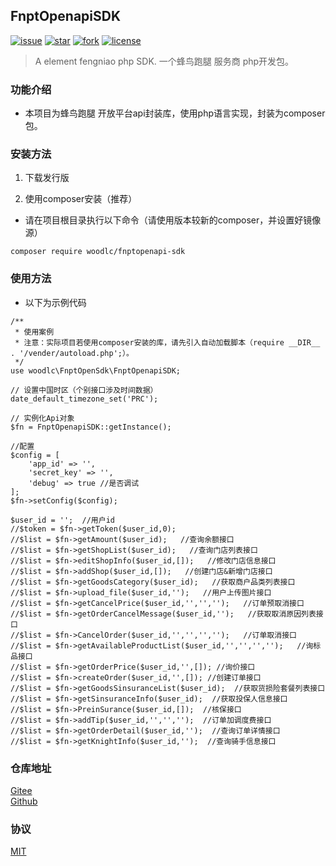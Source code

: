 ## FnptOpenapiSDK
[![issue](https://img.shields.io/github/issues/woodlc/FnptOpenapiSDK.svg)](https://github.com/woodlc/FnptOpenapiSDK/issues)
[![star](https://img.shields.io/github/stars/woodlc/FnptOpenapiSDK.svg)](https://github.com/woodlc/FnptOpenapiSDK)
[![fork](https://img.shields.io/github/forks/woodlc/FnptOpenapiSDK.svg)](https://github.com/woodlc/FnptOpenapiSDK)
[![license](https://img.shields.io/github/license/woodlc/FnptOpenapiSDK.svg)](https://github.com/woodlc/FnptOpenapiSDK/issues/blob/master/LICENSE)

> A element fengniao php SDK. 一个蜂鸟跑腿 服务商 php开发包。

### 功能介绍

* 本项目为蜂鸟跑腿 开放平台api封装库，使用php语言实现，封装为composer包。

### 安装方法

1. 下载发行版

2. 使用composer安装（推荐）
* 请在项目根目录执行以下命令（请使用版本较新的composer，并设置好镜像源）

```
composer require woodlc/fnptopenapi-sdk
```


### 使用方法

* 以下为示例代码
```
/**
 * 使用案例
 * 注意：实际项目若使用composer安装的库，请先引入自动加载脚本（require __DIR__ . '/vender/autoload.php';）。
 */
use woodlc\FnptOpenSdk\FnptOpenapiSDK;

// 设置中国时区（个别接口涉及时间数据）
date_default_timezone_set('PRC');

// 实例化Api对象
$fn = FnptOpenapiSDK::getInstance();

//配置
$config = [
    'app_id' => '',
    'secret_key' => '',
    'debug' => true //是否调试
];
$fn->setConfig($config);

$user_id = '';  //用户id
//$token = $fn->getToken($user_id,0);
//$list = $fn->getAmount($user_id);   //查询余额接口
//$list = $fn->getShopList($user_id);   //查询门店列表接口
//$list = $fn->editShopInfo($user_id,[]);   //修改门店信息接口
//$list = $fn->addShop($user_id,[]);   //创建门店&新增门店接口
//$list = $fn->getGoodsCategory($user_id);   //获取商户品类列表接口
//$list = $fn->upload_file($user_id,'');   //用户上传图片接口
//$list = $fn->getCancelPrice($user_id,'','','');   //订单预取消接口
//$list = $fn->getOrderCancelMessage($user_id,'');   //获取取消原因列表接口
//$list = $fn->CancelOrder($user_id,'','','','');   //订单取消接口
//$list = $fn->getAvailableProductList($user_id,'','','','');   //询标品接口
//$list = $fn->getOrderPrice($user_id,'',[]); //询价接口
//$list = $fn->createOrder($user_id,'',[]); //创建订单接口
//$list = $fn->getGoodsSinsuranceList($user_id);  //获取货损险套餐列表接口
//$list = $fn->getSinsuranceInfo($user_id);  //获取投保人信息接口
//$list = $fn->PreinSurance($user_id,[]);  //核保接口
//$list = $fn->addTip($user_id,'','','');  //订单加调度费接口
//$list = $fn->getOrderDetail($user_id,'');  //查询订单详情接口
//$list = $fn->getKnightInfo($user_id,'');  //查询骑手信息接口

```

### 仓库地址

[Gitee](https://gitee.com/373845395/fnptopenapi-sdk.git)<br>
[Github](https://github.com/woodlc/FnptOpenapiSDK "FnptOpenapiSDK")<br>

### 协议

[MIT](https://github.com/woodlc/FnptOpenapiSDK/blob/master/LICENSE "MIT")<br>
